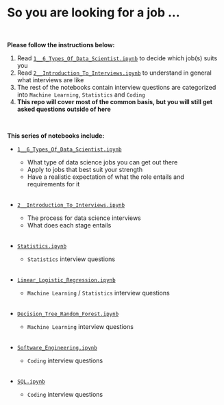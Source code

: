 # So you are looking for a job ...

<br>

**Please follow the instructions below:**

1. Read [`1__6_Types_Of_Data_Scientist.ipynb`](1__6_Types_Of_Data_Scientist.ipynb) to decide which job(s) suits you
2. Read [`2__Introduction_To_Interviews.ipynb`](2__Introduction_To_Interviews.ipynb) to understand in general what interviews are like
3. The rest of the notebooks contain interview questions are categorized into `Machine Learning`, `Statistics` and `Coding`
4. **This repo will cover most of the common basis, but you will still get asked questions outside of here**

<br>

**This series of notebooks include:**

- [`1__6_Types_Of_Data_Scientist.ipynb`](1__6_Types_Of_Data_Scientist.ipynb)
  - What type of data science jobs you can get out there
  - Apply to jobs that best suit your strength
  - Have a realistic expectation of what the role entails and requirements for it
   
  <br>
     
- [`2__Introduction_To_Interviews.ipynb`](2__Introduction_To_Interviews.ipynb)
  - The process for data science interviews
  - What does each stage entails
  
  <br>
  
- [`Statistics.ipynb`](Statistics.ipynb)
  - `Statistics` interview questions

  <br>

- [`Linear_Logistic_Regression.ipynb`](Linear_Logistic_Regression.ipynb)
  - `Machine Learning` / `Statistics` interview questions

  <br>

- [`Decision_Tree_Random_Forest.ipynb`](Decision_Tree_Random_Forest.ipynb)
  - `Machine Learning` interview questions
    
  <br>
    
- [`Software_Engineering.ipynb`](Software_Engineering.ipynb)
  - `Coding` interview questions
  
  <br>
    
- [`SQL.ipynb`](SQL.ipynb)
  - `Coding` interview questions 